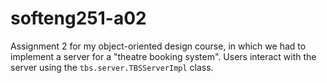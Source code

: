 softeng251-a02
==============

Assignment 2 for my object-oriented design course, in which we had to implement a server for a "theatre booking system". Users interact with the server using the `tbs.server.TBSServerImpl` class.
